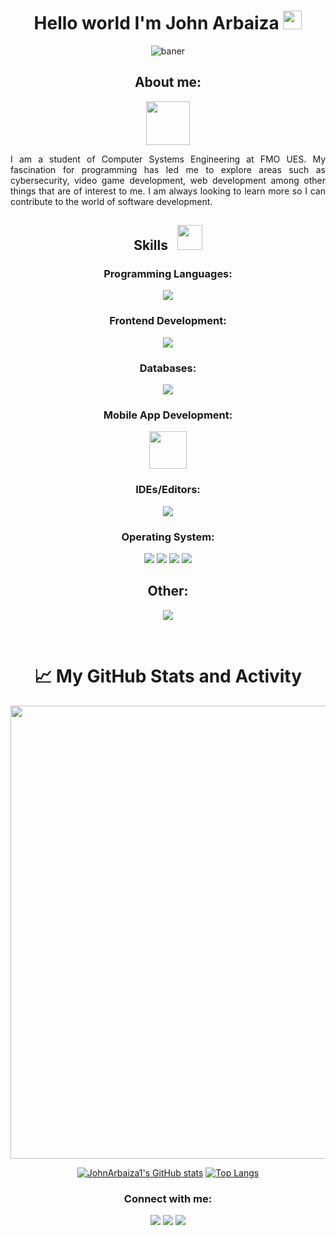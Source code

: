 <div align ="center">
    <h1 align ="center">Hello world I'm John Arbaiza <img src="https://media.tenor.com/Wx9IEmZZXSoAAAAi/hi.gif" width="30px" ></h1>

 ![baner](https://github.com/JohnArbaiza1/JohnArbaiza1/assets/102486877/9e00d1c1-6888-4665-a3e2-82f3563e00bd) 

</div>

<div align="center"> 
    
  ## About me: 
    
  <img src="https://vignette.wikia.nocookie.net/fcs-vs-battle/images/4/43/TheKnight_(Hollow_Knight)_Vector.png"  width="70px;" height="70px;">
  
</div>
<p align="justify">
I am a student of Computer Systems Engineering at FMO UES. My fascination for programming has led me to explore areas such as cybersecurity, video game development, web development among other things that are of interest to me. I am always looking to learn more so I can contribute to the world of software development. 
</p>
            
<div align="center"> 
    
## Skills <img src="https://user-images.githubusercontent.com/74038190/212284087-bbe7e430-757e-4901-90bf-4cd2ce3e1852.gif" style="width:40px; margin-left: 10px;">

</div>

<div> 
  <div align="center">
    <h3>Programming Languages:</h3>
    <img src="https://skillicons.dev/icons?i=cs,java,js,py" />
  </div>

  <div align="center">
    <h3>Frontend Development:</h3>
    <img src="https://skillicons.dev/icons?i=html,css,sass,bootstrap" />
  </div>

  <div align="center">
    <h3 >Databases:</h3>
    <img src="https://skillicons.dev/icons?i=mysql,postgres,firebase" />
  </div>
  
  <div align="center">
    <h3>Mobile App Development:</h3>
    <img src="https://user-images.githubusercontent.com/74038190/212281763-e6ecd7ef-c4aa-45b6-a97c-f33f6bb592bd.gif"  width="60px">
  </div>

  <div align="center">
    <h3>IDEs/Editors:</h3>
    <img src="https://skillicons.dev/icons?i=visualstudio,vscode,pycharm,rider,androidstudio" />
  </div>

  <div align="center">
    <h3>Operating System:</h3>
    <img src="https://img.shields.io/badge/Debian-D70A53?style=for-the-badge&logo=debian&logoColor=white" />
    <img src="https://img.shields.io/badge/Fedora-294172?style=for-the-badge&logo=fedora&logoColor=white"/>
    <img src="https://img.shields.io/badge/Ubuntu-E95420?style=for-the-badge&logo=ubuntu&logoColor=white"/>
    <img src="https://img.shields.io/badge/Windows-0078D6?style=for-the-badge&logo=windows&logoColor=white"/>
  </div>
</div>
 

<h2 align="center">Other:</h2>
<p align="center">
  <a href="https://skillicons.dev">
    <img src="https://skillicons.dev/icons?i=git,arduino,raspberrypi,django,flask,laravel,figma,linux,bash,nodejs,postman,unity,wordpress,notion" />
  </a>
</p>
<br>

<!-------------------------------------------------------------->

<h1 align="center">📈 My GitHub Stats and Activity </h1><p align="center">

<img width="725em" src="https://github-profile-summary-cards.vercel.app/api/cards/profile-details?username=JohnArbaiza1&theme=github_dark" />

<div align ="center">
    
[![JohnArbaiza1's GitHub stats](https://github-readme-stats.vercel.app/api?username=JohnArbaiza1&show_icons=true&theme=radical)](https://github.com/anuraghazra/github-readme-stats)
[![Top Langs](https://github-readme-stats.vercel.app/api/top-langs/?username=JohnArbaiza1&layout=compact&theme=radical)](https://github.com/anuraghazra/github-readme-stats)

</div>


<h3 align="center">Connect with me:</h3>

<div align="center">
    <a href="https://twitter.com/@John_A0704"><img src="https://img.shields.io/badge/X-%23000000.svg?style=for-the-badge&logo=X&logoColor=white" /></a>
    <a href="https://www.threads.net/@john.arbaiza02" target="blank"><img src="https://img.shields.io/badge/Threads-000000?style=for-the-badge&logo=Threads&logoColor=white" /></a>
    <a href="https://github.com/John-Arbaiza"><img src="https://img.shields.io/badge/github-%23121011.svg?style=for-the-badge&logo=github&logoColor=white" /></a>
    
</div>


<!--
**JohnArbaiza1/JohnArbaiza1** is a ✨ _special_ ✨ repository because its `README.md` (this file) appears on your GitHub profile.

Here are some ideas to get you started:

- 🔭 I’m currently working on ...
- 🌱 I’m currently learning ...
- 👯 I’m looking to collaborate on ...
- 🤔 I’m looking for help with ...
- 💬 Ask me about ...
- 📫 How to reach me: ...
- 😄 Pronouns: ...
- ⚡ Fun fact: ...
-->

